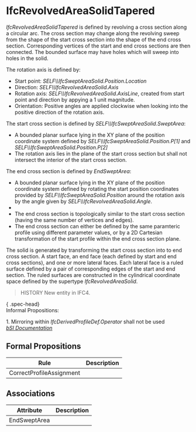 IfcRevolvedAreaSolidTapered
===========================
_IfcRevolvedAreaSolidTapered_ is defined by revolving a cross section along a
circular arc. The cross section may change along the revolving sweep from the
shape of the start cross section into the shape of the end cross section.
Corresponding vertices of the start and end cross sections are then connected.
The bounded surface may have holes which will sweep into holes in the solid.  
  
The rotation axis is defined by:  
  
* Start point: _SELF\\\IfcSweptAreaSolid.Position.Location_  
* Direction: _SELF\\\IfcRevolvedAreaSolid.Axis_  
* Rotation axis: _SELF\\\IfcRevolvedAreaSolid.AxisLine_, created from start point and direction by appying a 1 unit magnitude.  
* Orientation: Positive angles are applied clockwise when looking into the positive direction of the rotation axis.  
  
The start cross section is defined by _SELF\\\IfcSweptAreaSolid.SweptArea_:  
  
* A bounded planar surface lying in the XY plane of the position coordinate system defined by _SELF\\\IfcSweptAreaSolid.Position.P[1]_ and _SELF\\\IfcSweptAreaSolid.Position.P[2]_  
* The rotation axis lies in the plane of the start cross section but shall not intersect the interior of the start cross section.  
  
The end cross section is defined by _EndSweptArea_:  
  
* A bounded planar surface lying in the XY plane of the position coordinate system defined by rotating the start position coordinates provided by _SELF\\\IfcSweptAreaSolid.Position_ around the rotation axis by the angle given by _SELF\\\IfcRevolvedAreaSolid.Angle_.  
*   
* The end cross section is topologically similar to the start cross section (having the same number of vertices and edges).  
* The end cross section can either be defined by the same paramteric profile using different parameter values, or by a 2D Cartesian transformation of the start profile within the end cross section plane.   
  
The solid is generated by transforming the start cross section into to end
cross section. A start face, an end face (each defined by start and end cross
sections), and one or more lateral faces. Each lateral face is a ruled surface
defined by a pair of corresponding edges of the start and end section. The
ruled surfaces are constructed in the cylindrical coordinate space defined by
the supertype _IfcRevolvedAreaSolid_.  
  
> HISTORY  New entity in IFC4.  
  
{ .spec-head}  
Informal Propositions:  
  
1\. Mirroring within _IfcDerivedProfileDef.Operator_ shall not be used  
[ _bSI
Documentation_](https://standards.buildingsmart.org/IFC/DEV/IFC4_2/FINAL/HTML/schema/ifcgeometricmodelresource/lexical/ifcrevolvedareasolidtapered.htm)


Formal Propositions
-------------------
| Rule                     | Description   |
|--------------------------|---------------|
| CorrectProfileAssignment |               |

Associations
------------
| Attribute    | Description   |
|--------------|---------------|
| EndSweptArea |               |

